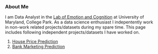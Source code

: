### About Me

I am Data Analyst in the [Lab of Emotion and Cognition](http://lce.umd.edu/) at University of Maryland, College Park. As a data science enthusiast I indepentently work in non-work related projects/datasets during my spare time. This page includes following independent projects/datasets I have worked on.

1. [House Price Prediction](https://github.com/limbachia/data-science/tree/master/Capstone-01)
2. [Bank Marketing Prediction](https://www.kaggle.com/henriqueyamahata/bank-marketing)
